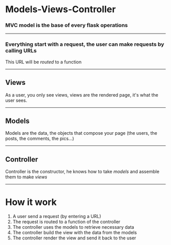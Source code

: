 # Models-Views-Controller

### MVC model is the base of every flask operations

***
### Everything start with a request, the user can make requests by calling URLs
This URL will be *routed* to a function


***
## Views
As a user, you only see views, views are the rendered page, it's what the user sees.
***
## Models
Models are the data, the objects that compose your page (the users, the posts, the comments, the pics...)
***
## Controller 
Controller is the constructor, he knows how to take _models_ and assemble them to make *views*


***
# How it work

1) A user send a request (by entering a URL)<br>
2) The request is routed to a function of the controller<br>
3) The controller uses the models to retrieve necessary data<br>
4) The controller build the view with the data from the models<br>
5) The controller render the view and send it back to the user<br>
